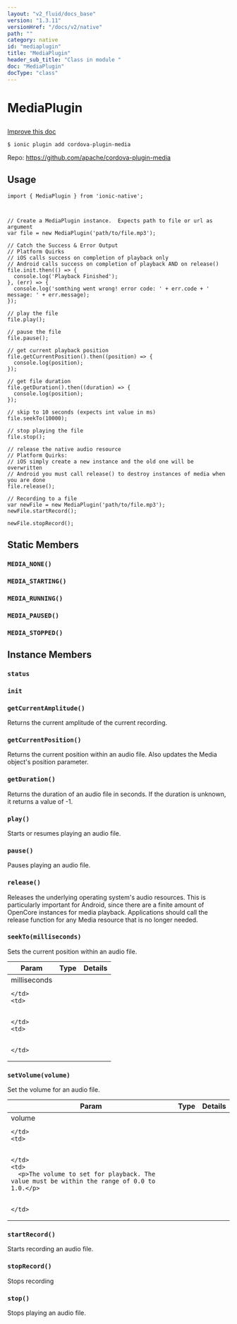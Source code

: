 ```yaml
---
layout: "v2_fluid/docs_base"
version: "1.3.11"
versionHref: "/docs/v2/native"
path: ""
category: native
id: "mediaplugin"
title: "MediaPlugin"
header_sub_title: "Class in module "
doc: "MediaPlugin"
docType: "class"
---
```









<h1 class="api-title">

  
  MediaPlugin
  

  

  

</h1>

<a class="improve-v2-docs" href="http://github.com/driftyco/ionic-native/edit/master/src/plugins/media.ts#L4">
  Improve this doc
</a>





<!-- decorators -->


<pre><code>$ ionic plugin add cordova-plugin-media</code></pre>
<p>Repo:
  <a href="https://github.com/apache/cordova-plugin-media">
    https://github.com/apache/cordova-plugin-media
  </a>
</p>

<!-- description -->




<!-- @usage tag -->

<h2>Usage</h2>

<pre><code class="lang-typescript">import { MediaPlugin } from &#39;ionic-native&#39;;



// Create a MediaPlugin instance.  Expects path to file or url as argument
var file = new MediaPlugin(&#39;path/to/file.mp3&#39;);

// Catch the Success &amp; Error Output
// Platform Quirks
// iOS calls success on completion of playback only
// Android calls success on completion of playback AND on release()
file.init.then(() =&gt; {
  console.log(&#39;Playback Finished&#39;);
}, (err) =&gt; {
  console.log(&#39;somthing went wrong! error code: &#39; + err.code + &#39; message: &#39; + err.message);
});

// play the file
file.play();

// pause the file
file.pause();

// get current playback position
file.getCurrentPosition().then((position) =&gt; {
  console.log(position);
});

// get file duration
file.getDuration().then((duration) =&gt; {
  console.log(position);
});

// skip to 10 seconds (expects int value in ms)
file.seekTo(10000);

// stop playing the file
file.stop();

// release the native audio resource
// Platform Quirks:
// iOS simply create a new instance and the old one will be overwritten
// Android you must call release() to destroy instances of media when you are done
file.release();

// Recording to a file
var newFile = new MediaPlugin(&#39;path/to/file.mp3&#39;);
newFile.startRecord();

newFile.stopRecord();
</code></pre>




<!-- @property tags -->
<h2>Static Members</h2>
<div id="MEDIA_NONE"></div>
<h3><code>MEDIA_NONE()</code>
  
</h3>









<div id="MEDIA_STARTING"></div>
<h3><code>MEDIA_STARTING()</code>
  
</h3>









<div id="MEDIA_RUNNING"></div>
<h3><code>MEDIA_RUNNING()</code>
  
</h3>









<div id="MEDIA_PAUSED"></div>
<h3><code>MEDIA_PAUSED()</code>
  
</h3>









<div id="MEDIA_STOPPED"></div>
<h3><code>MEDIA_STOPPED()</code>
  
</h3>










<!-- methods on the class -->

<h2>Instance Members</h2>

<div id="status"></div>

<h3>
  <code>status</code>
  

</h3>












<div id="init"></div>

<h3>
  <code>init</code>
  

</h3>












<div id="getCurrentAmplitude"></div>

<h3>
  <code>getCurrentAmplitude()</code>
  

</h3>

Returns the current amplitude of the current recording.











<div id="getCurrentPosition"></div>

<h3>
  <code>getCurrentPosition()</code>
  

</h3>

Returns the current position within an audio file. Also updates the Media object's position parameter.











<div id="getDuration"></div>

<h3>
  <code>getDuration()</code>
  

</h3>

Returns the duration of an audio file in seconds. If the duration is unknown, it returns a value of -1.











<div id="play"></div>

<h3>
  <code>play()</code>
  

</h3>

Starts or resumes playing an audio file.











<div id="pause"></div>

<h3>
  <code>pause()</code>
  

</h3>

Pauses playing an audio file.











<div id="release"></div>

<h3>
  <code>release()</code>
  

</h3>

Releases the underlying operating system's audio resources. This is particularly important for Android, since there are a finite amount of OpenCore instances for media playback. Applications should call the release function for any Media resource that is no longer needed.











<div id="seekTo"></div>

<h3>
  <code>seekTo(milliseconds)</code>
  

</h3>

Sets the current position within an audio file.


<table class="table param-table" style="margin:0;">
  <thead>
  <tr>
    <th>Param</th>
    <th>Type</th>
    <th>Details</th>
  </tr>
  </thead>
  <tbody>
  
  <tr>
    <td>
      milliseconds
      
      
    </td>
    <td>
      

    </td>
    <td>
      
      
    </td>
  </tr>
  
  </tbody>
</table>








<div id="setVolume"></div>

<h3>
  <code>setVolume(volume)</code>
  

</h3>

Set the volume for an audio file.


<table class="table param-table" style="margin:0;">
  <thead>
  <tr>
    <th>Param</th>
    <th>Type</th>
    <th>Details</th>
  </tr>
  </thead>
  <tbody>
  
  <tr>
    <td>
      volume
      
      
    </td>
    <td>
      

    </td>
    <td>
      <p>The volume to set for playback. The value must be within the range of 0.0 to 1.0.</p>

      
    </td>
  </tr>
  
  </tbody>
</table>








<div id="startRecord"></div>

<h3>
  <code>startRecord()</code>
  

</h3>

Starts recording an audio file.











<div id="stopRecord"></div>

<h3>
  <code>stopRecord()</code>
  

</h3>

Stops recording











<div id="stop"></div>

<h3>
  <code>stop()</code>
  

</h3>

Stops playing an audio file.











<!-- related link --><!-- end content block -->


<!-- end body block -->

